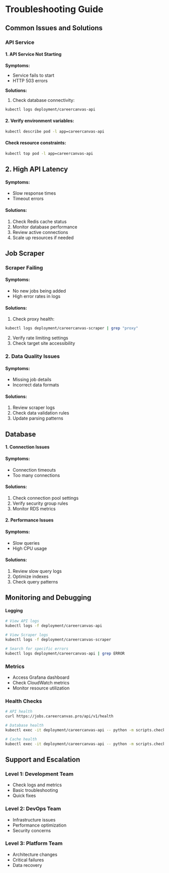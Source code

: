# Troubleshooting Guide

## Common Issues and Solutions

### API Service

#### 1. API Service Not Starting

**Symptoms:**

- Service fails to start
- HTTP 503 errors

**Solutions:**

1. Check database connectivity:

```bash
kubectl logs deployment/careercanvas-api
```

#### 2. Verify environment variables:

```bash
kubectl describe pod -l app=careercanvas-api
```

#### Check resource constraints:

```bash
kubectl top pod -l app=careercanvas-api
```

## 2. High API Latency

#### Symptoms:

- Slow response times
- Timeout errors

#### Solutions:

1. Check Redis cache status
2. Monitor database performance
3. Review active connections
4. Scale up resources if needed

## Job Scraper

### Scraper Failing

#### Symptoms:

- No new jobs being added
- High error rates in logs

#### Solutions:

1. Check proxy health:

```bash
kubectl logs deployment/careercanvas-scraper | grep "proxy"
```

2. Verify rate limiting settings
3. Check target site accessibility

### 2. Data Quality Issues

#### Symptoms:

- Missing job details
- Incorrect data formats

#### Solutions:

1. Review scraper logs
2. Check data validation rules
3. Update parsing patterns

## Database

#### 1. Connection Issues

#### Symptoms:

- Connection timeouts
- Too many connections

#### Solutions:

1. Check connection pool settings
2. Verify security group rules
3. Monitor RDS metrics

#### 2. Performance Issues

#### Symptoms:

- Slow queries
- High CPU usage

#### Solutions:

1. Review slow query logs
2. Optimize indexes
3. Check query patterns

## Monitoring and Debugging

#### Logging

```bash
# View API logs
kubectl logs -f deployment/careercanvas-api

# View Scraper logs
kubectl logs -f deployment/careercanvas-scraper

# Search for specific errors
kubectl logs deployment/careercanvas-api | grep ERROR
```

### Metrics

- Access Grafana dashboard
- Check CloudWatch metrics
- Monitor resource utilization

### Health Checks

```bash
# API health
curl https://jobs.careercanvas.pro/api/v1/health

# Database health
kubectl exec -it deployment/careercanvas-api -- python -m scripts.check_db

# Cache health
kubectl exec -it deployment/careercanvas-api -- python -m scripts.check_cache
```

## Support and Escalation

### Level 1: Development Team

- Check logs and metrics
- Basic troubleshooting
- Quick fixes

### Level 2: DevOps Team

- Infrastructure issues
- Performance optimization
- Security concerns

### Level 3: Platform Team

- Architecture changes
- Critical failures
- Data recovery
